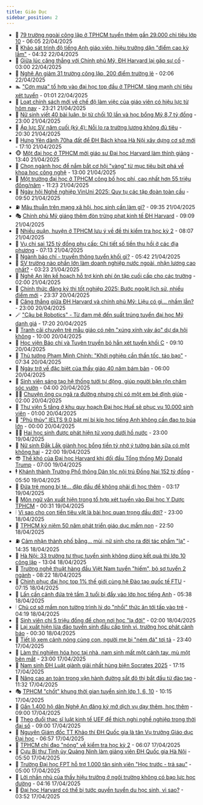 ```yaml
---
title: Giáo Dục
sidebar_position: 2
---
```


<!-- dantri-giao-duc:START -->
- 🤡 [79 trường ngoài công lập ở TPHCM tuyển thêm gần 29.000 chỉ tiêu lớp 10](https://dantri.com.vn/giao-duc/79-truong-ngoai-cong-lap-o-tphcm-tuyen-them-gan-29000-chi-tieu-lop-10-20250422130115441.htm) - 06:05 22/04/2025
- 🗽 [Khảo sát trình độ tiếng Anh giáo viên, hiệu trưởng dặn &quot;điểm cao kỳ lắm&quot;](https://dantri.com.vn/giao-duc/khao-sat-trinh-do-tieng-anh-giao-vien-hieu-truong-dan-diem-cao-ky-lam-20250422104513116.htm) - 04:32 22/04/2025
- 🚦 [Giữa lúc căng thẳng với Chính phủ Mỹ, ĐH Harvard lại gặp sự cố](https://dantri.com.vn/giao-duc/giua-luc-cang-thang-voi-chinh-phu-my-dh-harvard-lai-gap-su-co-20250421190242140.htm) - 03:00 22/04/2025
- 🌋 [Nghệ An giảm 31 trường công lập, 200 điểm trường lẻ](https://dantri.com.vn/giao-duc/nghe-an-giam-31-truong-cong-lap-200-diem-truong-le-20250421181217113.htm) - 02:06 22/04/2025
- 🏊 [&quot;Cơn mưa&quot; tổ hợp vào đại học top đầu ở TPHCM, tăng mạnh chỉ tiêu xét tuyển](https://dantri.com.vn/giao-duc/con-mua-to-hop-vao-dai-hoc-top-dau-o-tphcm-tang-manh-chi-tieu-xet-tuyen-20250422075050794.htm) - 01:01 22/04/2025
- 🎃 [Loạt chính sách mới về chế độ làm việc của giáo viên có hiệu lực từ hôm nay](https://dantri.com.vn/giao-duc/loat-chinh-sach-moi-ve-che-do-lam-viec-cua-giao-vien-co-hieu-luc-tu-hom-nay-20250421223959458.htm) - 23:21 21/04/2025
- 💄 [Nữ sinh viết 40 bài luận, bị từ chối 10 lần và học bổng Mỹ 8,7 tỷ đồng](https://dantri.com.vn/giao-duc/nu-sinh-viet-40-bai-luan-bi-tu-choi-10-lan-va-hoc-bong-my-87-ty-dong-20250419233025834.htm) - 23:00 21/04/2025
- 🦅 [Áp lực SV năm cuối &lpar;kỳ 4&rpar;: Nỗi lo ra trường lương không đủ tiêu](https://dantri.com.vn/giao-duc/ap-luc-sv-nam-cuoi-ky-4-noi-lo-ra-truong-luong-khong-du-tieu-20250421161211411.htm) - 20:30 21/04/2025
- 🚦 [Hưng Yên dành 70ha đất để ĐH Bách khoa Hà Nội xây dựng cơ sở mới](https://dantri.com.vn/giao-duc/hung-yen-danh-70ha-dat-de-dh-bach-khoa-ha-noi-xay-dung-co-so-moi-20250421220524497.htm) - 17:10 21/04/2025
- 🐵 [Một đại học ở TPHCM mời giáo sư Đại học Harvard làm thỉnh giảng](https://dantri.com.vn/giao-duc/mot-dai-hoc-o-tphcm-moi-giao-su-dai-hoc-harvard-lam-thinh-giang-20250421201927317.htm) - 13:40 21/04/2025
- 🐘 [Chọn ngành học để nắm bắt cơ hội &quot;vàng&quot; từ mục tiêu bứt phá về khoa học công nghệ](https://dantri.com.vn/giao-duc/chon-nganh-hoc-de-nam-bat-co-hoi-vang-tu-muc-tieu-but-pha-ve-khoa-hoc-cong-nghe-20250421175607407.htm) - 13:00 21/04/2025
- 🦏 [Một trường đại học ở TPHCM công bố học phí, cao nhất hơn 55 triệu đồng/năm](https://dantri.com.vn/giao-duc/mot-truong-dai-hoc-o-tphcm-cong-bo-hoc-phi-cao-nhat-hon-55-trieu-dongnam-20250421181556025.htm) - 11:23 21/04/2025
- 💼 [Ngày hội Nghề nghiệp VinUni 2025: Quy tụ các tập đoàn toàn cầu](https://dantri.com.vn/giao-duc/ngay-hoi-nghe-nghiep-vinuni-2025-quy-tu-cac-tap-doan-toan-cau-20250421162218653.htm) - 09:50 21/04/2025
- ⛽️ [Mâu thuẫn trên mạng xã hội, học sinh cần làm gì?](https://dantri.com.vn/giao-duc/mau-thuan-tren-mang-xa-hoi-hoc-sinh-can-lam-gi-20250421154353511.htm) - 09:35 21/04/2025
- 🎭 [Chính phủ Mỹ giáng thêm đòn trừng phạt kinh tế ĐH Harvard](https://dantri.com.vn/giao-duc/chinh-phu-my-giang-them-don-trung-phat-kinh-te-dh-harvard-20250421131502328.htm) - 09:09 21/04/2025
- 🎃 [Nhiều quận, huyện ở TPHCM lưu ý về đề thi kiểm tra học kỳ 2](https://dantri.com.vn/giao-duc/nhieu-quan-huyen-o-tphcm-luu-y-ve-de-thi-kiem-tra-hoc-ky-2-20250421145825721.htm) - 08:07 21/04/2025
- 🚀 [Vụ chi sai 125 tỷ đồng phụ cấp: Chi tiết số tiền thu hồi ở các địa phương](https://dantri.com.vn/giao-duc/vu-chi-sai-125-ty-dong-phu-cap-chi-tiet-so-tien-thu-hoi-o-cac-dia-phuong-20250421134124545.htm) - 07:13 21/04/2025
- 👀 [Ngành báo chí - truyền thông tuyển khối gì?](https://dantri.com.vn/giao-duc/nganh-bao-chi-truyen-thong-tuyen-khoi-gi-20250421121442065.htm) - 05:42 21/04/2025
- 🌝 [SV trường nào phần lớn làm doanh nghiệp nước ngoài, nhận lương cao nhất?](https://dantri.com.vn/giao-duc/sv-truong-nao-phan-lon-lam-doanh-nghiep-nuoc-ngoai-nhan-luong-cao-nhat-20250421093323867.htm) - 03:23 21/04/2025
- 🤗 [Nghệ An lên kế hoạch hỗ trợ kinh phí ôn tập cuối cấp cho các trường](https://dantri.com.vn/giao-duc/nghe-an-len-ke-hoach-ho-tro-kinh-phi-on-tap-cuoi-cap-cho-cac-truong-20250421073428461.htm) - 02:00 21/04/2025
- 🦄 [Chính thức đăng ký thi tốt nghiệp 2025: Bước ngoặt lịch sử, nhiều điểm mới](https://dantri.com.vn/giao-duc/chinh-thuc-dang-ky-thi-tot-nghiep-2025-buoc-ngoat-lich-su-nhieu-diem-moi-20250421063243897.htm) - 23:37 20/04/2025
- 🦍 [Căng thẳng giữa ĐH Harvard và chính phủ Mỹ: Liệu có gì... nhầm lẫn?](https://dantri.com.vn/giao-duc/cang-thang-giua-dh-harvard-va-chinh-phu-my-lieu-co-gi-nham-lan-20250420161652706.htm) - 23:00 20/04/2025
- 🪄 [&quot;Cậu bé Robotics&quot; - Từ đam mê đến suất trúng tuyển đại học Mỹ danh giá](https://dantri.com.vn/giao-duc/cau-be-robotics-tu-dam-me-den-suat-trung-tuyen-dai-hoc-my-danh-gia-20250420225759736.htm) - 17:20 20/04/2025
- 🦆 [Tranh cãi chuyện trẻ mẫu giáo có nên &quot;xúng xính váy áo&quot; dự dạ hội không](https://dantri.com.vn/giao-duc/tranh-cai-chuyen-tre-mau-giao-co-nen-xung-xinh-vay-ao-du-da-hoi-khong-20250419151511934.htm) - 10:00 20/04/2025
- 🚀 [Học viện Báo chí và Tuyên truyền bỏ hẳn xét tuyển khối C](https://dantri.com.vn/giao-duc/hoc-vien-bao-chi-va-tuyen-truyen-bo-han-xet-tuyen-khoi-c-20250420154614305.htm) - 09:10 20/04/2025
- 🦒 [Thủ tướng Phạm Minh Chính: &quot;Khởi nghiệp cần thần tốc, táo bạo&quot;](https://dantri.com.vn/giao-duc/thu-tuong-pham-minh-chinh-khoi-nghiep-can-than-toc-tao-bao-20250420141926721.htm) - 07:34 20/04/2025
- 🤡 [Ngày trở về đặc biệt của thầy giáo 40 năm bám bản](https://dantri.com.vn/giao-duc/ngay-tro-ve-dac-biet-cua-thay-giao-40-nam-bam-ban-20250418172353806.htm) - 06:00 20/04/2025
- 🤔 [Sinh viên sáng tạo hệ thống tưới tự động, giúp người bận rộn chăm sóc vườn](https://dantri.com.vn/giao-duc/sinh-vien-sang-tao-he-thong-tuoi-tu-dong-giup-nguoi-ban-ron-cham-soc-vuon-20250419232530417.htm) - 04:00 20/04/2025
- 🧑‍💻 [Chuyện ông cụ ngã ra đường nhưng chỉ có một em bé định giúp](https://dantri.com.vn/giao-duc/chuyen-ong-cu-nga-ra-duong-nhung-chi-co-mot-em-be-dinh-giup-20250418194438389.htm) - 02:00 20/04/2025
- 🤡 [Thư viện 5 tầng ở khu quy hoạch Đại học Huế sẽ phục vụ 10.000 sinh viên](https://dantri.com.vn/giao-duc/thu-vien-5-tang-o-khu-quy-hoach-dai-hoc-hue-se-phuc-vu-10000-sinh-vien-20250419165121013.htm) - 01:00 20/04/2025
- 🧠 [&quot;Phù thủy&quot; IELTS 9.0 bật mí bí kíp học tiếng Anh không cần đao to búa lớn](https://dantri.com.vn/giao-duc/phu-thuy-ielts-90-bat-mi-bi-kip-hoc-tieng-anh-khong-can-dao-to-bua-lon-20250419224310085.htm) - 00:00 20/04/2025
- 🧑‍💻 [Hai học sinh được phát hiện tử vong dưới hồ nước](https://dantri.com.vn/giao-duc/hai-hoc-sinh-duoc-phat-hien-tu-vong-duoi-ho-nuoc-20250419202634082.htm) - 23:00 19/04/2025
- 🧠 [Nữ sinh Đắk Lắk giành học bổng tiền tỷ nhờ ý tưởng bán sữa có một không hai](https://dantri.com.vn/giao-duc/nu-sinh-dak-lak-gianh-hoc-bong-tien-ty-nho-y-tuong-ban-sua-co-mot-khong-hai-20250419213628574.htm) - 22:00 19/04/2025
- 😎 [Thế khó của Đại học Harvard khi đối đầu Tổng thống Mỹ Donald Trump](https://dantri.com.vn/giao-duc/the-kho-cua-dai-hoc-harvard-khi-doi-dau-tong-thong-my-donald-trump-20250418131550140.htm) - 07:00 19/04/2025
- 🕴 [Khánh thành Trường Phổ thông Dân tộc nội trú Đồng Nai 152 tỷ đồng](https://dantri.com.vn/giao-duc/khanh-thanh-truong-pho-thong-dan-toc-noi-tru-dong-nai-152-ty-dong-20250419121719448.htm) - 05:50 19/04/2025
- 🧠 [Đứa trẻ mong bị té… đập đầu để không phải đi học thêm](https://dantri.com.vn/giao-duc/dua-tre-mong-bi-te-dap-dau-de-khong-phai-di-hoc-them-20250419095019202.htm) - 03:17 19/04/2025
- 🚀 [Môn ngữ văn xuất hiện trong tổ hợp xét tuyển vào Đại học Y Dược TPHCM](https://dantri.com.vn/giao-duc/mon-ngu-van-xuat-hien-trong-to-hop-xet-tuyen-vao-dai-hoc-y-duoc-tphcm-20250419071814823.htm) - 00:31 19/04/2025
- 🕯 [Vì sao cho con tiền tiêu vặt là bài học quan trọng đầu đời?](https://dantri.com.vn/giao-duc/vi-sao-cho-con-tien-tieu-vat-la-bai-hoc-quan-trong-dau-doi-20250416105646841.htm) - 23:00 18/04/2025
- 🧰 [TPHCM kỷ niệm 50 năm phát triển giáo dục mầm non](https://dantri.com.vn/giao-duc/tphcm-ky-niem-50-nam-phat-trien-giao-duc-mam-non-20250419033411223.htm) - 22:50 18/04/2025
- ⛽️ [Cảm nhận thành phố bằng… mùi, nữ sinh cho ra đời tác phẩm &quot;lạ&quot;](https://dantri.com.vn/giao-duc/cam-nhan-thanh-pho-bang-mui-nu-sinh-cho-ra-doi-tac-pham-la-20250418204724698.htm) - 14:35 18/04/2025
- 🤖 [Hà Nội: 33 trường tư thục tuyển sinh không dùng kết quả thi lớp 10 công lập](https://dantri.com.vn/giao-duc/ha-noi-33-truong-tu-thuc-tuyen-sinh-khong-dung-ket-qua-thi-lop-10-cong-lap-20250418200143831.htm) - 13:04 18/04/2025
- 🦍 [Trường nghệ thuật hàng đầu Việt Nam tuyển &quot;hiếm&quot;, bỏ sơ tuyển 2 ngành](https://dantri.com.vn/giao-duc/truong-nghe-thuat-hang-dau-viet-nam-tuyen-hiem-bo-so-tuyen-2-nganh-20250418150648189.htm) - 08:22 18/04/2025
- 🐘 [Chinh phục đại học top 1% thế giới cùng hệ Đào tạo quốc tế FTU](https://dantri.com.vn/giao-duc/chinh-phuc-dai-hoc-top-1-the-gioi-cung-he-dao-tao-quoc-te-ftu-20250418135634560.htm) - 07:15 18/04/2025
- 🌊 [Lấn cấn cảnh đứa trẻ tầm 3 tuổi bị đẩy vào lớp học tiếng Anh](https://dantri.com.vn/giao-duc/lan-can-canh-dua-tre-tam-3-tuoi-bi-day-vao-lop-hoc-tieng-anh-20250418120734807.htm) - 05:38 18/04/2025
- 🕯 [Chủ cơ sở mầm non tường trình lý do &quot;nhồi&quot; thức ăn tới tấp vào trẻ](https://dantri.com.vn/giao-duc/chu-co-so-mam-non-tuong-trinh-ly-do-nhoi-thuc-an-toi-tap-vao-tre-20250418104027799.htm) - 04:19 18/04/2025
- 🐎 [Sinh viên chi 5 triệu đồng để chọn nơi học &quot;lạ đời&quot;](https://dantri.com.vn/giao-duc/sinh-vien-chi-5-trieu-dong-de-chon-noi-hoc-la-doi-20250417165701080.htm) - 02:00 18/04/2025
- 🐻 [Lại xuất hiện lừa đảo tuyển sinh đầu cấp tinh vi, trường học phát cảnh báo](https://dantri.com.vn/giao-duc/lai-xuat-hien-lua-dao-tuyen-sinh-dau-cap-tinh-vi-truong-hoc-phat-canh-bao-20250418070747757.htm) - 00:30 18/04/2025
- 🐎 [Tiết lộ xem cảnh nóng cùng con, người mẹ bị &quot;ném đá&quot; tơi tả](https://dantri.com.vn/giao-duc/tiet-lo-xem-canh-nong-cung-con-nguoi-me-bi-nem-da-toi-ta-20250417142856936.htm) - 23:40 17/04/2025
- 🫣 [Làm thí nghiệm hóa học tại nhà, nam sinh mất một cánh tay, mù một bên mắt](https://dantri.com.vn/giao-duc/lam-thi-nghiem-hoa-hoc-tai-nha-nam-sinh-mat-mot-canh-tay-mu-mot-ben-mat-20250417153706024.htm) - 23:00 17/04/2025
- 🤭 [Nam sinh ĐH Luật giành giải nhất hùng biện Socrates 2025](https://dantri.com.vn/giao-duc/nam-sinh-dh-luat-gianh-giai-nhat-hung-bien-socrates-2025-20250417153019387.htm) - 17:15 17/04/2025
- 🥳 [Nâng cao an toàn trong vận hành đường sắt đô thị bắt đầu từ đào tạo](https://dantri.com.vn/giao-duc/nang-cao-an-toan-trong-van-hanh-duong-sat-do-thi-bat-dau-tu-dao-tao-20250417182714841.htm) - 11:32 17/04/2025
- 🎭 [TPHCM &quot;chốt&quot; khung thời gian tuyển sinh lớp 1, 6, 10](https://dantri.com.vn/giao-duc/tphcm-chot-khung-thoi-gian-tuyen-sinh-lop-1-6-10-20250417170651513.htm) - 10:15 17/04/2025
- 🥸 [Gần 1.400 hộ dân Nghệ An đăng ký mở dịch vụ dạy thêm, học thêm](https://dantri.com.vn/giao-duc/gan-1400-ho-dan-nghe-an-dang-ky-mo-dich-vu-day-them-hoc-them-20250417121428858.htm) - 09:00 17/04/2025
- 🦣 [Theo đuổi thạc sĩ luật kinh tế UEF để thích nghi nghề nghiệp trong thời đại số](https://dantri.com.vn/giao-duc/theo-duoi-thac-si-luat-kinh-te-uef-de-thich-nghi-nghe-nghiep-trong-thoi-dai-so-20250417153207372.htm) - 09:00 17/04/2025
- 🤔 [Nguyên Giám đốc TT Khảo thí ĐH Quốc gia là tân Vụ trưởng Giáo dục Đại học](https://dantri.com.vn/giao-duc/nguyen-giam-doc-tt-khao-thi-dh-quoc-gia-la-tan-vu-truong-giao-duc-dai-hoc-20250417135201429.htm) - 06:57 17/04/2025
- 🦣 [TPHCM chỉ đạo &quot;nóng&quot; về kiểm tra học kỳ 2](https://dantri.com.vn/giao-duc/tphcm-chi-dao-nong-ve-kiem-tra-hoc-ky-2-20250417122456455.htm) - 06:07 17/04/2025
- 🐲 [Cựu Bí thư Tỉnh ủy Quảng Ninh làm giảng viên ĐH Quốc gia Hà Nội](https://dantri.com.vn/giao-duc/cuu-bi-thu-tinh-uy-quang-ninh-lam-giang-vien-dh-quoc-gia-ha-noi-20250417124317436.htm) - 05:50 17/04/2025
- 🔭 [Trường Đại học FPT hỗ trợ 1.000 tân sinh viên &quot;Học trước - trả sau&quot;](https://dantri.com.vn/giao-duc/truong-dai-hoc-fpt-ho-tro-1000-tan-sinh-vien-hoc-truoc-tra-sau-20250417102946641.htm) - 05:00 17/04/2025
- 🥷 [Lời nhắn nhủ của thầy hiệu trưởng ở ngôi trường không có bạo lực học đường](https://dantri.com.vn/giao-duc/loi-nhan-nhu-cua-thay-hieu-truong-o-ngoi-truong-khong-co-bao-luc-hoc-duong-20250417105645939.htm) - 04:16 17/04/2025
- 🎊 [Đại học Harvard có thể bị tước quyền tuyển du học sinh, vì sao?](https://dantri.com.vn/giao-duc/dai-hoc-harvard-co-the-bi-tuoc-quyen-tuyen-du-hoc-sinh-vi-sao-20250417104042963.htm) - 03:52 17/04/2025<!-- dantri-giao-duc:END -->
